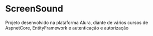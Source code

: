# ScreenSound
Projeto desenvolvido na plataforma Alura, diante de vários cursos de AspnetCore, EntityFramework e autenticação e autorização
